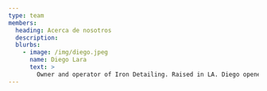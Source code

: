 ```yaml
---
type: team
members:
  heading: Acerca de nosotros
  description: 
  blurbs:
    - image: /img/diego.jpeg
      name: Diego Lara
      text: >
        Owner and operator of Iron Detailing. Raised in LA. Diego opened Iron Detailing in August 2021. His interest initially spawned from watching car detailing videos on TikTok and Youtube. Diego acted on that interest and built a business for himself. Detailing cars is intriguing and therapeutic for Diego. He finds purpose in running Iron Detailing and hopes to expand the business so that he can focus on car detailing full-time.
---
```

